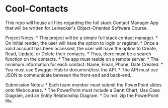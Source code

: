 # Cool-Contacts
This repo will house all files regarding the full stack Contact Manager App that will be written for Leinecker's Object-Oriented Software Course.

Project Notes:
    * This project will be a simple full stack contact manager.
    * On initial render, the user will have the option to login or register.
    * Once a valid account has been accessed, the user will have the option to
      Create, Read, Update, or Delete their contacts.
        * Thus, there must be a search function on the contacts.
    * The app must reside on a remote server.
    * The minimum information for each contact: Name, Email, Phone, Date Created.
    * You must use Swagger Hub to document/test the API.
    * The API must use JSON to communicate between the front-end and back-end.

Submission Notes:
    * Each team member must submit the PowerPoint slides onto Webcourses.
    * The PowerPoint must include a Gantt Chart, Use Case Diagram, and
      an Entity Relationship Diagram.
    * Do not .zip the PowerPoint file.
